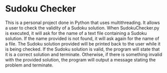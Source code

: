 # Sudoku Checker
This is a personal project done in Python that uses multithreading. It allows a user to check the validity of a Sudoku solution. When SudokuChecker.py is executed, it will ask for the name of a text file containing a Sudoku solution. If the name provided is not found, it will ask again for the name of a file. The Sudoku solution provided will be printed back to the user while it is being checked. If the Sudoku solution is valid, the program will state that it is a correct solution and terminate. Otherwise, if there is something invalid with the provided solution, the program will output a message stating the problem and terminate.
